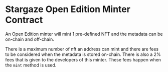 # Stargaze Open Edition Minter Contract

An Open Edition minter will mint 1 pre-defined NFT and the metadata can be on-chain and off-chain.

There is a maximum number of nft an address can mint and there are fees to be considered when the metadata is stored on-chain.
There is also a 2% fees that is given to the developers of this minter. These fees happen when the `mint` method is used.
